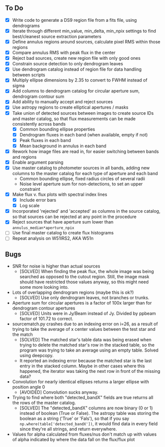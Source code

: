 ## To Do
 - [X] Write code to generate a DS9 region file from a fits file, using dendrograms
 - [X] Iterate through different min_value, min_delta, min_npix settings to find best/cleanest source extraction parameters
 - [X] Define annulus regions around sources, calculate pixel RMS within those regions
 - [X] Compare annulus RMS with peak flux in the center
 - [X] Reject bad sources, create new region file with only good ones
 - [X] Constrain source detection to only dendrogram leaves
 - [X] Use dendrogram catalog instead of region file for data handling between scripts
 - [X] Multiply ellipse dimensions by 2.35 to convert to FWHM instead of sigma
 - [X] Add columns to dendrogram catalog for circular aperture sum, dendrogram contour sum
 - [X] Add ability to manually accept and reject sources
 - [X] Use astropy regions to create elliptical apertures / masks
 - [X] Take union of detected sources between images to create source IDs and master catalog, so that flux measurements can be made consistently across bands
    - [X] Common bounding ellipse properties
    - [X] Dendrogram fluxes in each band (when available, empty if not)
    - [X] Peak fluxes in each band
    - [X] Mean background in annulus in each band
 - [X] Rework how image files are read in, for easier switching between bands and regions
 - [X] Enable argument parsing
 - [X] Use master catalog to photometer sources in all bands, adding new columns to the master catalog for each type of aperture and each band
    - Common bounding ellipse, fixed radius circles of several radii
    - Noise level aperture sum for non-detections, to set an upper constraint
 - [X] Make flux v. flux plots with spectral index lines
     - [X] Include error bars
     - [X] Log scale
 - [X] Incorporated 'rejected' and 'accepted' as columns in the source catalog, so that sources can be rejected at any point in the procedure
 - [X] Reject sources that have aperture sum lower than `annulus_median*aperture_npix`
 - [ ] Use final master catalog to create flux histograms
 - [ ] Repeat analysis on W51IRS2, AKA W51n

## Bugs
 - SNR for noise is higher than actual sources
     - [SOLVED] When finding the peak flux, the whole image was being searched as opposed to the cutout region. Still, the image mask should have restricted those values anyway, so this might need some more looking into.
 - Lots of overlapping dendrogram regions (maybe this is ok?)
     - [SOLVED] Use only dendrogram leaves, not branches or trunks.
 - Aperture sum for circular apertures is a factor of 100x larger than for dendrogram contour apertures
     - [SOLVED] Units were in Jy/Beam instead of Jy. Divided by ppbeam factor of 101.72 to correct.
 - sourcematch.py crashes due to an indexing error on i=26, as a result of trying to take the average of x center values between the test star and the match
    - [SOLVED] The matched star's table data was being erased when trying to delete the matched star's row in the stacked table, so the program was trying to take an average using an empty table. Solved using deepcopy.
    - It reported an indexing error because the matched star is the last entry in the stacked column. Maybe in other cases where this happened, the iterator was taking the next row in front of the missing data?
- Convolution for nearly identical ellipses returns a larger ellipse with position angle 0
    - [AVOIDED] Convolution sucks anyway.
- Trying to find where both "detected_bandX" fields are true returns all the rows of the master catalog.
    - [SOLVED] The "detected_bandX" columns are now binary (0 or 1) instead of boolean (True or False). The astropy table was storing the boolean as a string ('True' or 'Fals'), so that if you say `np.where(table['detected_bandX'])`, it would find data in every field since they're all strings, and return everywhere.
- Values for alpha calculated from fluxes/nus don't match up with values of alpha indicated by where the data fall on the flux/flux plot
